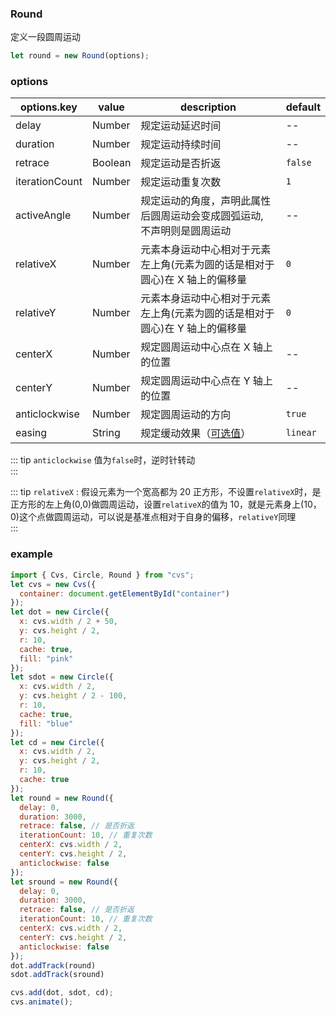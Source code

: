 ### Round

定义一段圆周运动

```js
let round = new Round(options);
```

### options

| options.key    | value   | description                                                                 | default  |
| -------------- | ------- | --------------------------------------------------------------------------- | -------- |
| delay          | Number  | 规定运动延迟时间                                                            | --       |
| duration       | Number  | 规定运动持续时间                                                            | --       |
| retrace        | Boolean | 规定运动是否折返                                                            | `false`  |
| iterationCount | Number  | 规定运动重复次数                                                            | `1`      |
| activeAngle    | Number  | 规定运动的角度，声明此属性后圆周运动会变成圆弧运动, 不声明则是圆周运动               | --      |
| relativeX      | Number  | 元素本身运动中心相对于元素左上角(元素为圆的话是相对于圆心)在 X 轴上的偏移量 | `0`      |
| relativeY      | Number  | 元素本身运动中心相对于元素左上角(元素为圆的话是相对于圆心)在 Y 轴上的偏移量 | `0`      |
| centerX        | Number  | 规定圆周运动中心点在 X 轴上的位置                                           | --       |
| centerY        | Number  | 规定圆周运动中心点在 Y 轴上的位置                                           | --       |
| anticlockwise  | Number  | 规定圆周运动的方向                                                          | `true`   |
| easing         | String  | 规定缓动效果（[可选值](/docs/track.html#easing)）                           | `linear` |

::: tip
`anticlockwise` 值为`false`时，逆时针转动  
:::

::: tip
`relativeX` : 假设元素为一个宽高都为 20 正方形，不设置`relativeX`时，是正方形的左上角(0,0)做圆周运动，设置`relativeX`的值为 10，就是元素身上(10，0)这个点做圆周运动，可以说是基准点相对于自身的偏移，`relativeY`同理  
:::

### example

```js
import { Cvs, Circle, Round } from "cvs";
let cvs = new Cvs({
  container: document.getElementById("container")
});
let dot = new Circle({
  x: cvs.width / 2 + 50,
  y: cvs.height / 2,
  r: 10,
  cache: true,
  fill: "pink"
});
let sdot = new Circle({
  x: cvs.width / 2,
  y: cvs.height / 2 - 100,
  r: 10,
  cache: true,
  fill: "blue"
});
let cd = new Circle({
  x: cvs.width / 2,
  y: cvs.height / 2,
  r: 10,
  cache: true
});
let round = new Round({
  delay: 0,
  duration: 3000,
  retrace: false, // 是否折返
  iterationCount: 10, // 重复次数
  centerX: cvs.width / 2,
  centerY: cvs.height / 2,
  anticlockwise: false
});
let sround = new Round({
  delay: 0,
  duration: 3000,
  retrace: false, // 是否折返
  iterationCount: 10, // 重复次数
  centerX: cvs.width / 2,
  centerY: cvs.height / 2,
  anticlockwise: false
});
dot.addTrack(round)
sdot.addTrack(sround)

cvs.add(dot, sdot, cd);
cvs.animate();
```

<ClientOnly><c-round></c-round></ClientOnly>

